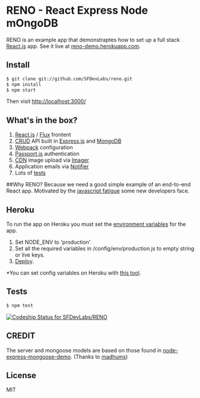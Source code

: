 
# RENO - React Express Node mOngoDB 

RENO is an example app that demonstraptes how to set up a full stack [React.js](https://facebook.github.io/react/) app. See it live at [reno-demo.herokuapp.com](https://reno-demo.herokuapp.com).


## Install

```sh
$ git clone git://github.com/SFDevLabs/reno.git
$ npm install
$ npm start
```

Then visit [http://localhost:3000/](http://localhost:3000/)

## What's in the box?

1. [React.js](https://facebook.github.io/react/) / [Flux](https://facebook.github.io/flux/) frontent
2. [CRUD](https://en.wikipedia.org/wiki/Create,_read,_update_and_delete) API  built in [Express.js](http://expressjs.com/) and [MongoDB](https://www.mongodb.org/)
3. [Webpack](https://webpack.github.io/) configuration
3. [Passport.js](http://passportjs.org/) authentication
5. [CDN](https://en.wikipedia.org/wiki/Content_delivery_network) image upload via [Imager](https://github.com/madhums/imager)
6. Application emails via [Notifier](https://github.com/madhums/node-notifier)
7. Lots of [tests](https://en.wikipedia.org/wiki/Software_testing)

##Why RENO?
Because we need a good simple example of an end-to-end React app. Motivated by the [javascript fatigue](https://medium.com/@ericclemmons/javascript-fatigue-48d4011b6fc4#.3fcefof62) some new developers face.

## Heroku

To run the app on Heroku you must set the [environment variables](https://nodejs.org/api/process.html#process_process_env) for the app.


1. Set NODE_ENV to 'production'
2. Set all the required variables in /config/env/production.js to empty string or live keys.
3. [Deploy](https://devcenter.heroku.com/articles/getting-started-with-nodejs#introduction).


	
*You can set config variables on Heroku with [this tool](https://devcenter.heroku.com/articles/config-vars#setting-up-config-vars-for-a-deployed-application).


## Tests

```sh
$ npm test
```
[ ![Codeship Status for SFDevLabs/RENO](https://codeship.com/projects/b68dad30-a46c-0133-a156-726ab495672b/status?branch=master)](https://codeship.com/projects/129430)


## CREDIT

The server and mongoose models are based on those found in  [node-express-mongoose-demo](https://github.com/madhums/node-express-mongoose-demo). (Thanks to [madhums](https://github.com/madhums))


## License

MIT